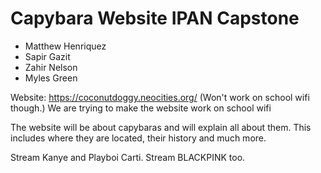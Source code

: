 # Capybara Website IPAN Capstone
* Matthew Henriquez
* Sapir Gazit
* Zahir Nelson
* Myles Green

Website: https://coconutdoggy.neocities.org/
(Won't work on school wifi though.)
We are trying to make the website work on school wifi

The website will be about capybaras and will explain all about them. This includes where they are located, their history and much more.

Stream Kanye and Playboi Carti.
Stream BLACKPINK too.
 
